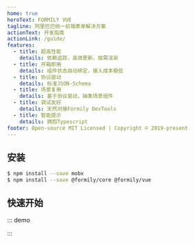 ```yaml
---
home: true
heroText: FORMILY VUE
tagline: 阿里巴巴统一前端表单解决方案
actionText: 开发指南
actionLink: /guide/
features:
  - title: 超高性能
    details: 依赖追踪，高效更新，按需渲染
  - title: 开箱即用
    details: 组件状态自动绑定，接入成本极低
  - title: 协议驱动
    details: 标准JSON-Schema
  - title: 场景复用
    details: 基于协议驱动，抽象场景组件
  - title: 调试友好
    details: 天然对接Formily DevTools
  - title: 智能提示
    details: 拥抱Typescript
footer: Open-source MIT Licensed | Copyright © 2019-present
---
```


## 安装

```bash
$ npm install --save mobx
$ npm install --save @formily/core @formily/vue
```

## 快速开始

::: demo
<template>
  <FormProvider :form="form">
    <Field
      name="name"
      title="Name"
      required
      :decorator="[FormItem]"
      :component="[Input, { placeholder:'Please Input' }]"
    />
    <Field
      name="password"
      title="Password"
      required
      :decorator="[FormItem]"
      :component="[Input, { type: 'password', placeholder:'Please Input' }]"
      :reactions="createPasswordEqualValidate('confirm_password')"
    />
    <Field
      name="confirm_password"
      title="Confirm Password"
      required
      :decorator="[FormItem]"
      :component="[Input, { type: 'password', placeholder:'Please Input' }]"
      :reactions="createPasswordEqualValidate('password')"
    />
    <FormConsumer style="white-space: pre;">
      <template #default="{ form }">{{ JSON.stringify(form.values, null, 2) }}</template>
    </FormConsumer>
  </FormProvider>
</template>

<script>
import { Form, Input } from 'ant-design-vue';
import { createForm, isVoidField, setValidateLanguage } from '@formily/core'
import {
  FormProvider,
  FormConsumer,
  Field,
  connect,
  mapProps,
} from '@formily/vue'
import 'ant-design-vue/dist/antd.css';

setValidateLanguage('en')

const FormItem = connect(
  Form.Item,
  mapProps(
    { validateStatus: true, title: 'label' },
    (props, field) => ({
      help: !isVoidField(field) ? (field.errors.length ? field.errors : undefined) : undefined,
      extra: field.description
    })
  )
)

export default {
  components: {
    FormProvider,
    FormConsumer,
    Field
  },
  data() {
    const form = createForm({ validateFirst: true })
    const createPasswordEqualValidate = (equalName) => (field) => {
      if (
        form.values.confirm_password &&
        field.value &&
        form.values[equalName] !== field.value
      ) {
        field.errors = ['Password does not match Confirm Password.']
      } else {
        field.errors = []
      }
    }
    return {
      FormItem,
      Input,
      form,
      createPasswordEqualValidate
    }
  }
}
</script>
:::
